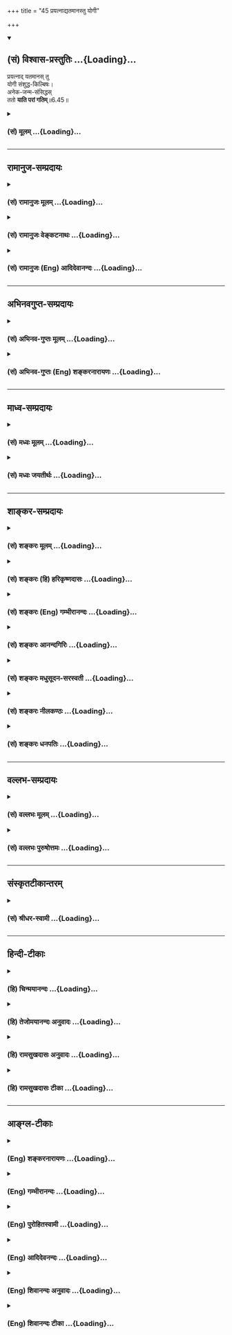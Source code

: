 +++
title = "45 प्रयत्नाद्यतमानस्तु योगी"

+++
<div class="js_include" newlevelforh1="2" title="(सं) विश्वास-प्रस्तुतिः" unfilled url="/purANam_vaiShNavam/mahAbhAratam/06-bhIShma-parva/03-bhagavad-gItA-parva/saMskRtam/vishvAsa-prastutiH/06_Atma-saMyama-yogaH_a/45_prayatnAdyatamAna.md">
<details open><summary><h2>(सं) विश्वास-प्रस्तुतिः ...{Loading}...</h2></summary>

प्रयत्नाद् यतमानस् तु  
योगी संशुद्ध-किल्बिषः।  
अनेक-जन्म-संसिद्धस्  
ततो **याति परां गतिम्**॥6.45॥
</details>
</div>
<div class="js_include collapsed" newlevelforh1="3" title="(सं) मूलम्" unfilled url="/purANam_vaiShNavam/mahAbhAratam/06-bhIShma-parva/03-bhagavad-gItA-parva/saMskRtam/mUlam/06_Atma-saMyama-yogaH_a/45_prayatnAdyatamAna.md">
<details><summary><h3>(सं) मूलम् ...{Loading}...</h3></summary>

प्रयत्नाद्यतमानस्तु योगी संशुद्धकिल्बिषः।  
अनेकजन्मसंसिद्धस्ततो याति परां गतिम्।।6.45।।
</details>
</div>


_________________
## रामानुज-सम्प्रदायः
<div class="js_include collapsed" newlevelforh1="3" title="(सं) रामानुजः मूलम्" unfilled url="/purANam_vaiShNavam/mahAbhAratam/06-bhIShma-parva/03-bhagavad-gItA-parva/saMskRtam/rAmAnujaH/mUlam/06_Atma-saMyama-yogaH_a/45_prayatnAdyatamAna.md">
<details><summary><h3>(सं) रामानुजः मूलम् ...{Loading}...</h3></summary>

यत एवं योगमाहात्म्यम्, ततः -  

।।6.45।।**अनेकजन्म**+अर्जित-पुण्य-सञ्चयैः **संशुद्धकिल्बिषः संसिद्धः**
संजातः **प्रयत्नाद् यतमानः तु योगी** चलितः अपि पुनः **परां गतिं याति
एव। अतिशयितपुरुषार्थनिष्ठतया योगिनः सर्वस्माद् आधिक्यम् आह**

</details>
</div>
<div class="js_include collapsed" newlevelforh1="3" title="(सं) रामानुजः वेङ्कटनाथः" unfilled url="/purANam_vaiShNavam/mahAbhAratam/06-bhIShma-parva/03-bhagavad-gItA-parva/saMskRtam/rAmAnujaH/venkaTanAthaH/06_Atma-saMyama-yogaH_a/45_prayatnAdyatamAna.md">
<details><summary><h3>(सं) रामानुजः वेङ्कटनाथः ...{Loading}...</h3></summary>

  
  
।।6.45।। तदेवं योगभ्रष्टस्य पुनः संसिद्धौ यत्नपर्यन्तमुक्तम् अथ तत एव
तस्यात्मप्राप्तिलक्षणपरमपुरुषार्थयोगोऽभिधीयते प्रयत्नात् इति। ततः इति पदं
यथास्थानान्वये प्रयोजनाभावात्प्रकृतहेतुपरमाहयत इति। अनेकजन्मसंसिद्धः
अनेकैर्जन्मभिः सम्यग्योगयोग्यो जात इत्यर्थः। तत्र हेतुः
संशुद्धकिल्बिषत्वम्। प्रयत्नाद्यतमानस्तुइन्द्रियनियमनादिप्रयत्नेन योगे
यतमानः इत्यपुनरुक्तिः। अथवाऽधिकं यतमान इत्यर्थः। तुशब्दद्योतितं
पूर्वोक्तं व्यञ्जयितुंचलितोऽपीत्युक्तम्। चलितोऽपि पुनरिति वा ततः
शब्दव्याख्या। परागतिम् इति योग एव वा तत्साध्यात्मप्राप्त्यादिर्वोच्यते।  
  

</details>
</div>
<div class="js_include collapsed" newlevelforh1="3" title="(सं) रामानुजः (Eng) आदिदेवानन्दः" unfilled url="/purANam_vaiShNavam/mahAbhAratam/06-bhIShma-parva/03-bhagavad-gItA-parva/saMskRtam/rAmAnujaH/english/AdidevAnandaH/06_Atma-saMyama-yogaH_a/45_prayatnAdyatamAna.md">
<details><summary><h3>(सं) रामानुजः (Eng) आदिदेवानन्दः ...{Loading}...</h3></summary>

6.45 Because of such excellence of Yoga, through accumulation of merit
collected in many births the Yogin striving earnestly, becomes cleansed
from stains. Having become perfected, he reaches the supreme state, even
though he had once gone astray. Sri Krsna now speaks of the superiority
of the Yogin above all others because of his being devoted to the
supreme goal of human existence.

</details>
</div>


_________________
## अभिनवगुप्त-सम्प्रदायः
<div class="js_include collapsed" newlevelforh1="3" title="(सं) अभिनव-गुप्तः मूलम्" unfilled url="/purANam_vaiShNavam/mahAbhAratam/06-bhIShma-parva/03-bhagavad-gItA-parva/saMskRtam/abhinava-guptaH/mUlam/06_Atma-saMyama-yogaH_a/45_prayatnAdyatamAna.md">
<details><summary><h3>(सं) अभिनव-गुप्तः मूलम् ...{Loading}...</h3></summary>


।।6.43 6.45।। तत्रेत्यादि परां गतिम् इत्य्-अन्तम्।

**संसिद्धौ** मोक्षात्मिकायाम्।
**अवशः** - पर-तन्त्र एव किल ,तेन **पूर्वाभ्यासेन** बलादेव योगाभ्यासं प्रति नीयते।

न चैतत् सामान्यम्।  
**योगजिज्ञासामात्रेणैव** हि शब्दब्रह्मातिवृत्तिः मन्त्र-स्वाध्यायादिरूपं च शब्दब्रह्म **अतिवर्तते** न स्वीकुरुते।  
ततः जिज्ञासानन्तरम् यत्नवान् अभ्यास-क्रमेण देहान्ते वासुदेवत्वं प्राप्नोति।  
न चासौ तेनैव देहेन सिद्ध इति मन्तव्यम्।  
अपि तु बहूनि जन्मानि तेन तदभ्यस्तमिति मन्तव्यम्।  
अत एव यस्य अनन्य-व्यापारतया भगवद-व्यापारानुरागित्वं -  
स योगभ्रष्ट इति निश्चेयम् +++(N निश्चेयः)+++।+++(5)+++

</details>
</div>
<div class="js_include collapsed" newlevelforh1="3" title="(सं) अभिनव-गुप्तः (Eng) शङ्करनारायणः" unfilled url="/purANam_vaiShNavam/mahAbhAratam/06-bhIShma-parva/03-bhagavad-gItA-parva/saMskRtam/abhinava-guptaH/english/shankaranArAyaNaH/06_Atma-saMyama-yogaH_a/45_prayatnAdyatamAna.md">
<details><summary><h3>(सं) अभिनव-गुप्तः (Eng) शङ्करनारायणः ...{Loading}...</h3></summary>

6.43-45 Tatra etc. upto param gatim. For a full success : for
emancipation. Being not a master of himself : Indeed being exclusively
under the control of other \[force\], he is forcibly driven towards the
practice of Yoga by that \[mental impression of his\] former practice.
This is not an ordinary thing. For, his act of passing over what
strengthens the \[sacred texual\] sound is only due to his desire for
knowing the Yoga. He passes over, i.e., he does not undertake, what
strengthens the sound i.e., that which is of the nature of
hymn-recitation etc. After that : after \[the rise of\] desire for
knowing \[Yoga\]. Striving by method of practice, he attains the
Vasudevahood (identity with the Surpeme) at the time of destruction of
his body. It should not be regarded that he has achieved success by
\[his pratice in\] that single body gone. Instead, it should be regarded
that he had practised during the course of many a life-period.
Therefore, it may be conclude that the fallen-from-Yoga is he who craves
continously for activities of \[attaining\] the Bhagavat by abandoning
all other activities. The superiority (or importance) of the Yoga, \[the
Lord\] describes:

</details>
</div>


_________________
## माध्व-सम्प्रदायः
<div class="js_include collapsed" newlevelforh1="3" title="(सं) मध्वः मूलम्" unfilled url="/purANam_vaiShNavam/mahAbhAratam/06-bhIShma-parva/03-bhagavad-gItA-parva/saMskRtam/madhvaH/mUlam/06_Atma-saMyama-yogaH_a/45_prayatnAdyatamAna.md">
<details><summary><h3>(सं) मध्वः मूलम् ...{Loading}...</h3></summary>

।।6.45।। नैकजन्मनीत्याह प्रयत्नादिति। जिज्ञासुर्ज्ञात्वा प्रयत्न करोति।
एवमनेकजन्मभिः संसिद्धोऽपरोक्षज्ञानी भूत्वा परां गतिं याति। आह च अतीव
श्रद्धया युक्तो जिज्ञासुर्विष्णुतत्परः। ज्ञात्वा ध्यात्वा तथा दृष्ट्वा
जन्मभिर्बहुभिः पुमान्। विशेन्नारायणं देवं नान्यथा तु कथञ्चन इति नारदीये।

</details>
</div>
<div class="js_include collapsed" newlevelforh1="3" title="(सं) मध्वः जयतीर्थः" unfilled url="/purANam_vaiShNavam/mahAbhAratam/06-bhIShma-parva/03-bhagavad-gItA-parva/saMskRtam/madhvaH/jayatIrthaH/06_Atma-saMyama-yogaH_a/45_prayatnAdyatamAna.md">
<details><summary><h3>(सं) मध्वः जयतीर्थः ...{Loading}...</h3></summary>

।।6.45।। योगजिज्ञासामात्रेण परब्रह्मप्राप्तिश्चेत् योगानुष्ठानवैयर्थ्यं
स्यादित्यत एतदेवाशङ्क्य भगवतैवोत्तरं दत्तमित्याह **नैके**ति। न
योगजिज्ञासामात्रेणेत्यभिप्रायः। अत्र योगजिज्ञासोरपरामर्शात् कथं
तद्विषयमेतदित्यतोऽध्याहारेण व्याचष्टे **जिज्ञासुरि**ति। ज्ञात्वा योगमिति
शेषः। यतनानन्तरमनेकजन्मसंसिद्ध इत्यन्यथाप्रतीतिनिरासायाह **एवमि**ति।
योगे सम्पूर्णे संसिद्धेर्विलम्बे कारणाभावादिति भावः। व्याख्यातार्थे
पुराणसम्मतिमाह **आह चे**ति।

</details>
</div>


_________________
## शाङ्कर-सम्प्रदायः
<div class="js_include collapsed" newlevelforh1="3" title="(सं) शङ्करः मूलम्" unfilled url="/purANam_vaiShNavam/mahAbhAratam/06-bhIShma-parva/03-bhagavad-gItA-parva/saMskRtam/shankaraH/mUlam/06_Atma-saMyama-yogaH_a/45_prayatnAdyatamAna.md">
<details><summary><h3>(सं) शङ्करः मूलम् ...{Loading}...</h3></summary>

कुतश्च योगित्वं श्रेयः इति -

।।6.45।। **प्रयत्नात् यतमानः** अधिकं यतमान इत्यर्थः। तत्र योगी विद्वान्
**संशुद्धकिल्बिषः** विशुद्धकिल्बिषः संशुद्धपापः अनेकजन्मसंसिद्धः अनेकेषु
जन्मसु किञ्चित्किञ्चित् संस्कारजातम् उपचित्य तेन उपचितेन अनेकजन्मकृतेन
संसिद्धः **अनेकजन्मसंसिद्धः ततः** लब्धसम्यग्दर्शनः सन् **याति परां**
प्रकृष्टां **गतिम्**।।

</details>
</div>
<div class="js_include collapsed" newlevelforh1="3" title="(सं) शङ्करः (हि) हरिकृष्णदासः" unfilled url="/purANam_vaiShNavam/mahAbhAratam/06-bhIShma-parva/03-bhagavad-gItA-parva/saMskRtam/shankaraH/hindI/harikRShNadAsaH/06_Atma-saMyama-yogaH_a/45_prayatnAdyatamAna.md">
<details><summary><h3>(सं) शङ्करः (हि) हरिकृष्णदासः ...{Loading}...</h3></summary>

।।6.45।। योगित्व श्रेष्ठ किस कारणसे है जो प्रयत्नपूर्वक अधिक साधनमें लगा
हुआ है वह विद्वान् योगी विशुद्धकिल्बिष अर्थात् अनेक जन्मोंमें थोड़ेथोड़े
संस्कारोंको एकत्रितकर उन अनेक जन्मोंके सञ्चित संस्कारोंसे पापरहित होकर
सिद्ध अवस्थाको प्राप्त हुआ सम्यक् ज्ञानको प्राप्त करके परमगति मोक्षको
प्राप्त होता है।

</details>
</div>
<div class="js_include collapsed" newlevelforh1="3" title="(सं) शङ्करः (Eng) गम्भीरानन्दः" unfilled url="/purANam_vaiShNavam/mahAbhAratam/06-bhIShma-parva/03-bhagavad-gItA-parva/saMskRtam/shankaraH/english/gambhIrAnandaH/06_Atma-saMyama-yogaH_a/45_prayatnAdyatamAna.md">
<details><summary><h3>(सं) शङ्करः (Eng) गम्भीरानन्दः ...{Loading}...</h3></summary>

6.45 The yogi, the man of Knowledge; yatamanah, applying himself;
prayatnat, assiduously, i.e. striving more intensely; and as a result,
samsuddha-kilbisah, becoming purified from sin; and
aneka-janma-samsiddhah, attaining perfection through many births-
gathering together tendencies little by little in many births, and
attaining perfection through that totality of impressions acired in many
births; tatah, thery coming to have full Illumination; yati, achieves;
the param, highest, most perfect; ;gatim, Goal. Since this is so,
therefore.

</details>
</div>
<div class="js_include collapsed" newlevelforh1="3" title="(सं) शङ्करः आनन्दगिरिः" unfilled url="/purANam_vaiShNavam/mahAbhAratam/06-bhIShma-parva/03-bhagavad-gItA-parva/saMskRtam/shankaraH/AnandagiriH/06_Atma-saMyama-yogaH_a/45_prayatnAdyatamAna.md">
<details><summary><h3>(सं) शङ्करः आनन्दगिरिः ...{Loading}...</h3></summary>

।।6.45।। योगनिष्ठस्य श्रेष्ठत्वे हेत्वन्तरं वक्तुमुत्तरश्लोकमवतारयति
**कुतश्चेति।** मृदुप्रयत्नोऽपि क्रमेण मोक्ष्यते चेदधिकप्रयत्नस्य
क्लेशहेतोरकिञ्चित्करत्वमित्याशङ्क्य हेत्वन्तरमेव प्रकटयति
**प्रयत्नादिति।** तत्र योगविषये प्रयत्नातिरेके सतीत्यर्थः। ततः
संचितसंस्कारसमुदायादिति यावत्। समुत्पन्नसम्यग्दर्शनवशात्प्रकृष्टा गतिः
संन्यासिना लभ्यते तेन शीघ्रं मुक्तिमिच्छन्नधिकप्रयत्नो
भवेदल्पप्रयत्नस्तु चिरेणैव मुक्तिभागित्यर्थः।

</details>
</div>
<div class="js_include collapsed" newlevelforh1="3" title="(सं) शङ्करः मधुसूदन-सरस्वती" unfilled url="/purANam_vaiShNavam/mahAbhAratam/06-bhIShma-parva/03-bhagavad-gItA-parva/saMskRtam/shankaraH/madhusUdana-sarasvatI/06_Atma-saMyama-yogaH_a/45_prayatnAdyatamAna.md">
<details><summary><h3>(सं) शङ्करः मधुसूदन-सरस्वती ...{Loading}...</h3></summary>

।।6.45।। यदा चैवं प्रथमभूमिकायां मृतोऽपि अनेकभोगवासनाव्यवहितमपि
विविधप्रमादकारणवति महाराजकुलेऽपि जन्म लब्ध्वापि योगभ्रष्टः
पूर्वोपचितज्ञानसंस्कारप्राबल्येन कर्माधिकारमतिक्रम्य ज्ञानाधिकारी भवति
तदा किमु वक्तव्यं द्वितीयायां तृतीयायां वा भूमिकायां मृतो विषयभोगान्ते
लब्धमहाराजकुलजन्मा यदि वा भोगमकृत्वैव लब्धब्रह्मविद्ब्राह्मणकुलजन्मा
योगभ्रष्टः कर्माधिकारातिक्रमेण ज्ञानाधिकारी भूत्वा तत्साधनानि संपाद्य
तत्फललाभेन संसारबन्धनान्मुच्यत इति तदेतदाह
प्रयत्नात्पूर्वकृतादप्यधिकधिकं यतमानः प्रयत्नातिरेकं कुर्वन् योगी
पूर्वोपचितसंस्कारवांस्तेनैव योगप्रयत्नपुण्येन संशुद्धकिल्बिषो
धौतज्ञानप्रतिबन्धकपापमलः अतएव संस्कारोपचयात्पुण्योपचयाच्चानेकैर्जन्मभिः
संसिद्धः संस्कारातिरेकेण पुण्यातिरेकेण च प्राप्तचरमजन्मा ततः
साधनपरिपाकाद्याति परां प्रकृष्टां गतिं मुक्तिम्। नास्त्येवात्र
कश्चित्संशय इत्यर्थः।

</details>
</div>
<div class="js_include collapsed" newlevelforh1="3" title="(सं) शङ्करः नीलकण्ठः" unfilled url="/purANam_vaiShNavam/mahAbhAratam/06-bhIShma-parva/03-bhagavad-gItA-parva/saMskRtam/shankaraH/nIlakaNThaH/06_Atma-saMyama-yogaH_a/45_prayatnAdyatamAna.md">
<details><summary><h3>(सं) शङ्करः नीलकण्ठः ...{Loading}...</h3></summary>

।।6.45।। एवं योगभ्रष्टगतिमुक्त्वा यो विषयैर्ह्रियमाणोऽपि प्रयत्नेन
योगमेवाभ्यसितुं प्रवर्तते तस्य गतिमाह **प्रयत्नादिति।**
प्रयत्नात्प्रकृष्टाद्धठाद्वायुनिरोधाद्विरूपात्खेचर्यादिमुद्राविशेषाभ्यासाद्यो
यतमानः संशुद्धकिल्बिषो निष्पापो भवति। यदाह मनुःप्राणायामैर्दहेदेनः इति।
हठयोगानां सर्वेषां पापनिवृत्त्युपयोगित्वं न तत्त्वसाक्षात्कारे
साक्षात्साधनत्वमित्यर्थः। अतएव सः अनेकैर्जन्मनि संसिद्धः प्राप्तयोगो
भूत्वा ततः परां गतिं मोक्षं याति। एतेनचक्षुश्चैवान्तरे भ्रुवोः इति
पञ्चमान्ते यत्सूत्रितं तद्व्याख्यातम्।

</details>
</div>
<div class="js_include collapsed" newlevelforh1="3" title="(सं) शङ्करः धनपतिः" unfilled url="/purANam_vaiShNavam/mahAbhAratam/06-bhIShma-parva/03-bhagavad-gItA-parva/saMskRtam/shankaraH/dhanapatiH/06_Atma-saMyama-yogaH_a/45_prayatnAdyatamAna.md">
<details><summary><h3>(सं) शङ्करः धनपतिः ...{Loading}...</h3></summary>

।।6.45।। इतश्च योगित्वं श्रेय इत्याह प्रयत्नादिति।
प्रयत्नादधिकयत्नात्प्रकर्षेण यत्नेन यतमानस्तु योगी संशुद्धकिल्बिषः
संशुद्धपापाोऽनेकेषु जन्मसु किंचित्कंचित्संस्कारजातमुपचित्य
तेनोपचितेनानेकजन्मकृतेन संसिद्धोऽनेकजन्मसंसिद्धस्ततः
प्राप्ततत्त्वसाक्षात्कारः सन् परां मोक्षाख्यां गतिं याति। यत्तु तत इति
तच्छब्देन प्रकृतं चलितमानसत्वं परामृशति। ततश्चलितमानसत्वाद्धेतोः।
अयंभावः चलितत्वदशायां काम्यानि कर्माणि यानि कृतानि तेषां प्रत्येकं
फलदातृत्वात् युगपत्सर्वकर्मफलसंयोगासंभवात् एकैकस्य फलमनुभूय शुचीनां
श्रीमतां योगिनां वा गेहे जन्मानुभूय पुनः कर्मयोगे यतमानः
तत्तत्काम्यकर्मसंख्याकजन्मान्यनुभूय ज्ञानसंपन्नः सन् मोक्षं प्रतिपद्यत
इति। प्रयत्नादिति कर्मणि ल्यब्लोपे पञ्चमी। प्रयत्नं प्राप्येत्यर्थः।
कर्मयोगी कर्मानुष्ठाता। योगिनं विशिनष्टि यतमान इति। उज्क्षितदर्प
इत्यर्थः। शुचीनां श्रीमतां योगिनां वा कुलेऽहमुत्पन्न इत्यभिमानवर्जति इति
भाव इति तच्चिन्त्यम्। निरर्थकाया ल्यब्लोपकल्पनायाः
प्रकृष्टपरामर्शकल्पनाया उत्तरश्लोकेन सर्वतः श्रैष्ठ्येन वर्ण्यमानस्य
योगिनः क्रमयोगिपरत्वेन वर्णनस्य जिज्ञासुरपीत्यननुरोधेन
यतमानपदव्याख्यानस्य चायुक्तत्वादिति दिक्।

</details>
</div>


_________________
## वल्लभ-सम्प्रदायः
<div class="js_include collapsed" newlevelforh1="3" title="(सं) वल्लभः मूलम्" unfilled url="/purANam_vaiShNavam/mahAbhAratam/06-bhIShma-parva/03-bhagavad-gItA-parva/saMskRtam/vallabhaH/mUlam/06_Atma-saMyama-yogaH_a/45_prayatnAdyatamAna.md">
<details><summary><h3>(सं) वल्लभः मूलम् ...{Loading}...</h3></summary>

।।6.45।। अयं चायतिरेव निर्दिष्टः। प्रयत्नान्मानसव्यापाराद्यतमानस्तु योगी
भ्रंशाभावात् संशुद्धकिल्विषोऽनेकजन्मसंसिद्धः अनेकजन्मसु तत्त्वज्ञानवान्
सन् ततोऽन्तिमजन्मनि सिद्धज्ञानतः परांगतिमक्षरं मत्स्वरूपं याति।
यद्वाऽनेकजन्मविपाकेन भक्तिमान् भवति। ततो भक्तितः परां गतिं भगवद्धाम
वैकुण्ठाख्यं याति। एवमेवोक्तं निबन्धेईश्वरालम्बनं योगो जनयित्वा तु
तादृशम्। बहुजन्मविपाकेन भक्तिं जनयति ध्रुवम् इति।

</details>
</div>
<div class="js_include collapsed" newlevelforh1="3" title="(सं) वल्लभः पुरुषोत्तमः" unfilled url="/purANam_vaiShNavam/mahAbhAratam/06-bhIShma-parva/03-bhagavad-gItA-parva/saMskRtam/vallabhaH/puruShottamaH/06_Atma-saMyama-yogaH_a/45_prayatnAdyatamAna.md">
<details><summary><h3>(सं) वल्लभः पुरुषोत्तमः ...{Loading}...</h3></summary>

  
  
।।6.45।। एतादृशकुलजन्मभावेऽपि यत्नवा प्राप्नुयात् तत्र
तादृक्कुलोत्पन्नप्राप्तौ किं वक्तव्यं इत्याह प्रयत्नादिति। यः सामान्यो न
तु तादृशजन्मवानेव प्रयत्नाद्यतमानः संशुद्धकिल्बिषः
तद्भावज्ञानप्रतिबन्धपापरहितो योगी योगस्वरूपज्ञानवान् भवति। तु पुनः।
अनेकजन्मसंसिद्धः अनेकजन्मभिर्यतमानः सन् सिद्धः प्राप्तयोगरूपो भवति। ततः
परां गतिं दास्यरूपां याति प्राप्नोतीत्यर्थः। यतो मत्संयोगात्मको योग
उत्तमस्तस्मात्त्वं योगी भवेति।  
  

</details>
</div>


_________________
## संस्कृतटीकान्तरम्
<div class="js_include collapsed" newlevelforh1="3" title="(सं) श्रीधर-स्वामी" unfilled url="/purANam_vaiShNavam/mahAbhAratam/06-bhIShma-parva/03-bhagavad-gItA-parva/saMskRtam/shrIdhara-svAmI/06_Atma-saMyama-yogaH_a/45_prayatnAdyatamAna.md">
<details><summary><h3>(सं) श्रीधर-स्वामी ...{Loading}...</h3></summary>

।।6.45।। यदैवं मन्दप्रयत्नोऽपि योगी परां गतिं याति तदा यस्तु योगी
प्रयत्नादुत्तरोत्तरमधिकं योगे यतमानो यत्नंकुर्वन्योगेनैव संशुद्धकिल्बिषो
विधूतपापः सोऽनेकेषु जन्मसूपचितेन योगेन संसिद्धः सम्यग्ज्ञानी भूत्वा ततः
श्रेष्ठां गतिं यातीति किं वक्तव्यमित्यर्थः।

</details>
</div>


_________________
## हिन्दी-टीकाः
<div class="js_include collapsed" newlevelforh1="3" title="(हि) चिन्मयानन्दः" unfilled url="/purANam_vaiShNavam/mahAbhAratam/06-bhIShma-parva/03-bhagavad-gItA-parva/hindI/chinmayAnandaH/06_Atma-saMyama-yogaH_a/45_prayatnAdyatamAna.md">
<details><summary><h3>(हि) चिन्मयानन्दः ...{Loading}...</h3></summary>

।।6.45।। मनुष्य अपने पूर्व जन्म में संचित संस्कारों के अनुसार स्थूल शरीर
के द्वारा जगत् में कर्म करता है। ये वासनाएं ही उसके विचारों को दिशा
प्रदान करती हैं और उन्हीं के अनुसार वर्तमान में कर्मों की योग्यता
निश्चित होती है। मन और बुद्धिरूप अन्तकरण में स्थित इन वासनाओं को पाप
अथवा चित्त की अशुद्धि कहते हैं। इनके क्षय का उपाय हैं कर्मयोग। सर्वप्रथम
पाप वासनाओं का त्याग करते हुए पुण्यमय रचनात्मक संस्कारों का संचय करना
चाहिए। ध्यानाभ्यास में ये पुण्य संस्कार भी विघ्नकारक सिद्ध हो सकते हैं।
तथापि अभ्यास को निरन्तर बनाये रखने से जब मन अलौकिक आन्तरिक शान्ति में
स्थिर हो जाता है तब पुण्य वासनाएं भी समाप्त हो जाती हैं। वासनाक्षय के
साथ मन और अहंकार दोनों ही नष्ट हो जाते हैं और यही परम गति अथवा आत्म
साक्षात्कार की स्थिति है। यद्यपि इस सिद्धांत का वर्णन पुस्तक के अर्ध
पृष्ठ में ही किया जा सकता है परन्तु इसमें पूर्ण सफलता प्राप्त करना अनेक
जन्मों के सतत प्रयत्नों का फल है। यहाँ अनेकजन्मसंसिद्ध शब्द का स्पष्ट
प्रयोग किया गया है जो अत्यन्त उपयुक्त है क्योंकि मनुष्य का विकास कोई
रंगमंच पर खेला गया संन्धयाकालीन नाटक नहीं वरन् अनेक युगों में की गई
उन्नति का इतिहास है। तत्त्वदर्शी ऋषियों का यह सही विचार है। जिस पुरुष में
जीवन को समझने की प्रवृत्ति आत्मसाक्षात्कार के लिए व्याकुलता विषय सुख की
व्यर्थता को जानने की क्षमता ऋषियों के पदचिन्हों पर चलने का साहस परम
शान्ति की इच्छा नैतिक जीवन जीने की सार्मथ्य और परम लक्ष्य को प्राप्त
करने के लिए अपना सर्वस्व बलिदान करने की तत्परता होती है वही वास्तव में
मनुष्य कहलाने योग्य होता है। ऐसा ही श्रेष्ठ साधक पुरुष सत्य के मन्दिर
में प्रवेश पाने का अधिकारी होता है। यदि ध्यानाभ्यास में हमारी रुचि है
तत्त्वज्ञान की जिज्ञासा है और दिव्य जीवन जीने का हममें साहस है तो इसी
क्षण यही वर्तमान जन्म हमारा अन्तिम जन्म हो सकता है। गीता के अध्येता जानते
हैं कि यह कोई नवीन मौलिक अर्थ नहीं बताया गया है। जो पवित्र शास्त्र
ग्रन्थ पुन पुन सत्य की घोषणा करता हुआ मनुष्य में आशा और उत्साह का संचार
करता चल आ रहा है जिसमें कहीं भी नरक में जाने का भय नहीं दिखाया गया है
उसके सम्बन्ध में ऐसा नहीं माना जा सकता कि अकस्मात् उसने उपदेश में
परिवर्तन करके मनुष्य को अनेक जन्मों के पश्चात् ही मुक्ति का आश्वासन दिया
है। यद्यपि अनेक धर्म प्रवंचक इस प्रकार का विपरीत अर्थ करते हैं तथापि
बुद्धिमान पुरुष को धोखा नहीं दिया जा सकता। यहाँ बताये हुए अनेक जन्म
ज्ञान प्राप्ति के पूर्व के हैं और न कि भावी। इसलिए

</details>
</div>
<div class="js_include collapsed" newlevelforh1="3" title="(हि) तेजोमयानन्दः अनुवादः" unfilled url="/purANam_vaiShNavam/mahAbhAratam/06-bhIShma-parva/03-bhagavad-gItA-parva/hindI/tejomayAnandaH/anuvAdaH/06_Atma-saMyama-yogaH_a/45_prayatnAdyatamAna.md">
<details><summary><h3>(हि) तेजोमयानन्दः अनुवादः ...{Loading}...</h3></summary>

।।6.45।। परन्तु प्रयत्नपूर्वक अभ्यास करने वाला योगी सम्पूर्ण पापों से
शुद्ध होकर अनेक जन्मों से (शनैः शनैः) सिद्ध होता हुआ, तब परम गति को
प्राप्त होता है।।

</details>
</div>
<div class="js_include collapsed" newlevelforh1="3" title="(हि) रामसुखदासः अनुवादः" unfilled url="/purANam_vaiShNavam/mahAbhAratam/06-bhIShma-parva/03-bhagavad-gItA-parva/hindI/rAmasukhadAsaH/anuvAdaH/06_Atma-saMyama-yogaH_a/45_prayatnAdyatamAna.md">
<details><summary><h3>(हि) रामसुखदासः अनुवादः ...{Loading}...</h3></summary>

।।6.45।। परन्तु जो योगी प्रयत्नपूर्वक यत्न करता है और जिसके पाप नष्ट हो
गये हैं तथा जो अनेक जन्मोंसे सिद्ध हुआ है, वह योगी फिर परमगतिको प्राप्त
हो जाता है।

</details>
</div>
<div class="js_include collapsed" newlevelforh1="3" title="(हि) रामसुखदासः टीका" unfilled url="/purANam_vaiShNavam/mahAbhAratam/06-bhIShma-parva/03-bhagavad-gItA-parva/hindI/rAmasukhadAsaH/TIkA/06_Atma-saMyama-yogaH_a/45_prayatnAdyatamAna.md">
<details><summary><h3>(हि) रामसुखदासः टीका ...{Loading}...</h3></summary>

।।6.45।।***व्याख्या--***\[वैराग्यवान् योगभ्रष्ट तो तत्त्वज्ञ जीवन्मुक्त
योगियोंके कुलमें जन्म लेने और वहाँ विशेषतासे यत्न करनेके कारण सुगमतासे
परमात्माको प्राप्त हो जाता है। परन्तु श्रीमानोंके घरमें जन्म लेनेवाला
योगभ्रष्ट परमात्माको कैसे प्राप्त होता है; इसका वर्णन इस श्लोकमें करते
हैं। \]

</details>
</div>


_________________
## आङ्ग्ल-टीकाः
<div class="js_include collapsed" newlevelforh1="3" title="(Eng) शङ्करनारायणः" unfilled url="/purANam_vaiShNavam/mahAbhAratam/06-bhIShma-parva/03-bhagavad-gItA-parva/english/shankaranArAyaNaH/06_Atma-saMyama-yogaH_a/45_prayatnAdyatamAna.md">
<details><summary><h3>(Eng) शङ्करनारायणः ...{Loading}...</h3></summary>

6.45. After that, the assiduously striving man of Yoga, having his sins
completely cleansed and being perfected through many briths, reaches the
Supreme Goal.

</details>
</div>
<div class="js_include collapsed" newlevelforh1="3" title="(Eng) गम्भीरानन्दः" unfilled url="/purANam_vaiShNavam/mahAbhAratam/06-bhIShma-parva/03-bhagavad-gItA-parva/english/gambhIrAnandaH/06_Atma-saMyama-yogaH_a/45_prayatnAdyatamAna.md">
<details><summary><h3>(Eng) गम्भीरानन्दः ...{Loading}...</h3></summary>

6.45 However, the yogi, applying himself assiduously, becoming purified
from sin and attaining perfection through many births, thery acheives
the highest Goal.

</details>
</div>
<div class="js_include collapsed" newlevelforh1="3" title="(Eng) पुरोहितस्वामी" unfilled url="/purANam_vaiShNavam/mahAbhAratam/06-bhIShma-parva/03-bhagavad-gItA-parva/english/purohitasvAmI/06_Atma-saMyama-yogaH_a/45_prayatnAdyatamAna.md">
<details><summary><h3>(Eng) पुरोहितस्वामी ...{Loading}...</h3></summary>

6.45 Then after many lives, the student of spirituality, who earnestly
strives, and whose sins are absolved, attains perfection and reaches the
Supreme.

</details>
</div>
<div class="js_include collapsed" newlevelforh1="3" title="(Eng) आदिदेवनन्दः" unfilled url="/purANam_vaiShNavam/mahAbhAratam/06-bhIShma-parva/03-bhagavad-gItA-parva/english/AdidevanandaH/06_Atma-saMyama-yogaH_a/45_prayatnAdyatamAna.md">
<details><summary><h3>(Eng) आदिदेवनन्दः ...{Loading}...</h3></summary>

6.45 But the Yogin striving earnestly, cleansed of all his stains, and
perfected through many births, reaches the supreme state.

</details>
</div>
<div class="js_include collapsed" newlevelforh1="3" title="(Eng) शिवानन्दः अनुवादः" unfilled url="/purANam_vaiShNavam/mahAbhAratam/06-bhIShma-parva/03-bhagavad-gItA-parva/english/shivAnandaH/anuvAdaH/06_Atma-saMyama-yogaH_a/45_prayatnAdyatamAna.md">
<details><summary><h3>(Eng) शिवानन्दः अनुवादः ...{Loading}...</h3></summary>

6.45 But the Yogi who strives with assiduity, purified of sins and
perfected gradually through many births, reaches the highest goal.

</details>
</div>
<div class="js_include collapsed" newlevelforh1="3" title="(Eng) शिवानन्दः टीका" unfilled url="/purANam_vaiShNavam/mahAbhAratam/06-bhIShma-parva/03-bhagavad-gItA-parva/english/shivAnandaH/TIkA/06_Atma-saMyama-yogaH_a/45_prayatnAdyatamAna.md">
<details><summary><h3>(Eng) शिवानन्दः टीका ...{Loading}...</h3></summary>

6.45 प्रयत्नात् with assiduity; यतमानः striving; तु but; योगी the Yogi;
संशुद्धकिल्बिषः purified from sins; अनेकजन्मसंसिद्धः perfected through
many births; ततः then; याति reaches; पराम् the highest; गतिम्
path.Commentary He gains experiences little by little in the course of
many births and eventually attains to perfection. Then he gets the
knowledge of the Self and attains to the final beatitude of life.

</details>
</div>
